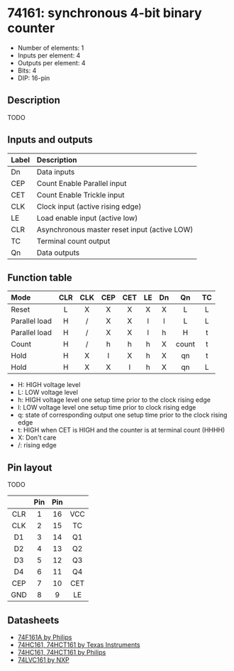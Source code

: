 # 74161: synchronous 4-bit binary counter

- Number of elements: 1
- Inputs per element: 4
- Outputs per element: 4
- Bits: 4
- DIP: 16-pin

## Description

TODO

## Inputs and outputs

| Label | Description                                  |
|:----- |:-------------------------------------------- |
| Dn    | Data inputs                                  |
| CEP   | Count Enable Parallel input                  |
| CET   | Count Enable Trickle input                   |
| CLK   | Clock input (active rising edge)             |
| LE    | Load enable input (active low)               |
| CLR   | Asynchronous master reset input (active LOW) |
| TC    | Terminal count output                        |
| Qn    | Data outputs                                 |

## Function table

| Mode          | CLR | CLK | CEP | CET | LE | Dn  | Qn    | TC  |
|:------------- |:---:|:---:|:---:|:---:|:--:|:---:|:-----:|:---:|
| Reset         | L   | X   | X   | X   | X  | X   | L     | L   |
| Parallel load | H   | /   | X   | X   | l  | l   | L     | L   |
| Parallel load | H   | /   | X   | X   | l  | h   | H     | t   |
| Count         | H   | /   | h   | h   | h  | X   | count | t   |
| Hold          | H   | X   | l   | X   | h  | X   | qn    | t   |
| Hold          | H   | X   | X   | l   | h  | X   | qn    | L   |

- H: HIGH voltage level
- L: LOW voltage level
- h: HIGH voltage level one setup time prior to the clock rising edge
- l: LOW voltage level one setup time prior to clock rising edge
- q: state of corresponding output one setup time prior to the clock rising edge
- t: HIGH when CET is HIGH and the counter is at terminal count (HHHH)
- X: Don't care
- /: rising edge

## Pin layout

TODO

|     | Pin | Pin |     |
|:---:|:---:|:---:|:---:|
| CLR |   1 |  16 | VCC |
| CLK |   2 |  15 | TC  |
| D1  |   3 |  14 | Q1  |
| D2  |   4 |  13 | Q2  |
| D3  |   5 |  12 | Q3  |
| D4  |   6 |  11 | Q4  |
| CEP |   7 |  10 | CET |
| GND |   8 |   9 | LE  |

## Datasheets

- [74F161A by Philips](http://www.nxp.com/documents/data_sheet/74F161A_163A.pdf)
- [74HC161, 74HCT161 by Texas Instruments](http://www.farnell.com/datasheets/1860901.pdf)
- [74HC161, 74HCT161 by Philips](http://www.nxp.com/documents/data_sheet/74HC_HCT161_CNV.pdf)
- [74LVC161 by NXP](http://www.nxp.com/documents/data_sheet/74LVC161.pdf)
